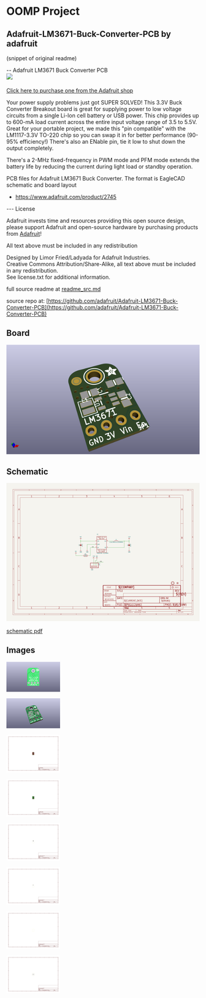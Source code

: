 # OOMP Project  
## Adafruit-LM3671-Buck-Converter-PCB  by adafruit  
  
(snippet of original readme)  
  
-- Adafruit LM3671 Buck Converter PCB  
<a href="http://www.adafruit.com/products/2745"><img src="assets/image.jpg?raw=true" width="500px"><br/>  
Click here to purchase one from the Adafruit shop</a>  
  
Your power supply problems just got SUPER SOLVED! This 3.3V Buck Converter Breakout board is great for supplying power to low voltage circuits from a single Li-Ion cell battery or USB power.  This chip provides up to 600-mA load current across the entire input voltage range of 3.5 to 5.5V.  Great for your portable project, we made this "pin compatible" with the LM1117-3.3V TO-220 chip so you can swap it in for better performance (90-95% efficiency!) There's also an ENable pin, tie it low to shut down the output completely.  
  
There's a 2-MHz fixed-frequency in PWM mode and PFM mode extends the battery life by reducing the current during light load or standby operation.  
  
PCB files for Adafruit LM3671 Buck Converter. The format is EagleCAD schematic and board layout  
- https://www.adafruit.com/product/2745  
  
--- License  
  
Adafruit invests time and resources providing this open source design, please support Adafruit and open-source hardware by purchasing products from [Adafruit](https://www.adafruit.com)!  
  
All text above must be included in any redistribution  
  
Designed by Limor Fried/Ladyada for Adafruit Industries.  
Creative Commons Attribution/Share-Alike, all text above must be included in any redistribution.   
See license.txt for additional information.  
  
  full source readme at [readme_src.md](readme_src.md)  
  
source repo at: [https://github.com/adafruit/Adafruit-LM3671-Buck-Converter-PCB](https://github.com/adafruit/Adafruit-LM3671-Buck-Converter-PCB)  
## Board  
  
[![working_3d.png](working_3d_600.png)](working_3d.png)  
## Schematic  
  
[![working_schematic.png](working_schematic_600.png)](working_schematic.png)  
  
[schematic pdf](working_schematic.pdf)  
## Images  
  
[![working_3D_bottom.png](working_3D_bottom_140.png)](working_3D_bottom.png)  
  
[![working_3D_top.png](working_3D_top_140.png)](working_3D_top.png)  
  
[![working_assembly_page_01.png](working_assembly_page_01_140.png)](working_assembly_page_01.png)  
  
[![working_assembly_page_02.png](working_assembly_page_02_140.png)](working_assembly_page_02.png)  
  
[![working_assembly_page_03.png](working_assembly_page_03_140.png)](working_assembly_page_03.png)  
  
[![working_assembly_page_04.png](working_assembly_page_04_140.png)](working_assembly_page_04.png)  
  
[![working_assembly_page_05.png](working_assembly_page_05_140.png)](working_assembly_page_05.png)  
  
[![working_assembly_page_06.png](working_assembly_page_06_140.png)](working_assembly_page_06.png)  
